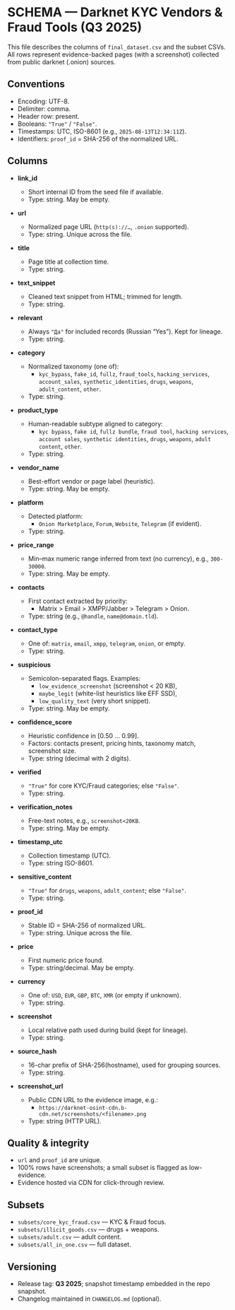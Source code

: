 # SCHEMA — Darknet KYC Vendors & Fraud Tools (Q3 2025)

This file describes the columns of `final_dataset.csv` and the subset CSVs.  
All rows represent evidence-backed pages (with a screenshot) collected from public darknet (.onion) sources.

## Conventions
- Encoding: UTF-8.
- Delimiter: comma.
- Header row: present.
- Booleans: `"True"` / `"False"`.
- Timestamps: UTC, ISO-8601 (e.g., `2025-08-13T12:34:11Z`).
- Identifiers: `proof_id` = SHA-256 of the normalized URL.

## Columns

- **link_id**
  - Short internal ID from the seed file if available.
  - Type: string. May be empty.

- **url**
  - Normalized page URL (`http(s)://…`, `.onion` supported).
  - Type: string. Unique across the file.

- **title**
  - Page title at collection time.
  - Type: string.

- **text_snippet**
  - Cleaned text snippet from HTML; trimmed for length.
  - Type: string.

- **relevant**
  - Always `"Да"` for included records (Russian “Yes”). Kept for lineage.
  - Type: string.

- **category**
  - Normalized taxonomy (one of):
    - `kyc_bypass`, `fake_id`, `fullz`, `fraud_tools`, `hacking_services`,
      `account_sales`, `synthetic_identities`,
      `drugs`, `weapons`, `adult_content`, `other`.
  - Type: string.

- **product_type**
  - Human-readable subtype aligned to category:
    - `kyc bypass`, `fake id`, `fullz bundle`, `fraud tool`,
      `hacking services`, `account sales`,
      `synthetic identities`, `drugs`, `weapons`, `adult content`, `other`.
  - Type: string.

- **vendor_name**
  - Best-effort vendor or page label (heuristic).
  - Type: string. May be empty.

- **platform**
  - Detected platform:
    - `Onion Marketplace`, `Forum`, `Website`, `Telegram` (if evident).
  - Type: string.

- **price_range**
  - Min–max numeric range inferred from text (no currency), e.g., `300-30000`.
  - Type: string. May be empty.

- **contacts**
  - First contact extracted by priority:
    - Matrix > Email > XMPP/Jabber > Telegram > Onion.
  - Type: string (e.g., `@handle`, `name@domain.tld`).

- **contact_type**
  - One of: `matrix`, `email`, `xmpp`, `telegram`, `onion`, or empty.
  - Type: string.

- **suspicious**
  - Semicolon-separated flags. Examples:
    - `low_evidence_screenshot` (screenshot < 20 KB),
    - `maybe_legit` (white-list heuristics like EFF SSD),
    - `low_quality_text` (very short snippet).
  - Type: string. May be empty.

- **confidence_score**
  - Heuristic confidence in [0.50 … 0.99].
  - Factors: contacts present, pricing hints, taxonomy match, screenshot size.
  - Type: string (decimal with 2 digits).

- **verified**
  - `"True"` for core KYC/Fraud categories; else `"False"`.
  - Type: string.

- **verification_notes**
  - Free-text notes, e.g., `screenshot<20KB`.
  - Type: string. May be empty.

- **timestamp_utc**
  - Collection timestamp (UTC).
  - Type: string ISO-8601.

- **sensitive_content**
  - `"True"` for `drugs`, `weapons`, `adult_content`; else `"False"`.
  - Type: string.

- **proof_id**
  - Stable ID = SHA-256 of normalized URL.
  - Type: string. Unique across the file.

- **price**
  - First numeric price found.
  - Type: string/decimal. May be empty.

- **currency**
  - One of: `USD`, `EUR`, `GBP`, `BTC`, `XMR` (or empty if unknown).
  - Type: string.

- **screenshot**
  - Local relative path used during build (kept for lineage).
  - Type: string.

- **source_hash**
  - 16-char prefix of SHA-256(hostname), used for grouping sources.
  - Type: string.

- **screenshot_url**
  - Public CDN URL to the evidence image, e.g.:
    - `https://darknet-osint-cdn.b-cdn.net/screenshots/<filename>.png`
  - Type: string (HTTP URL).

## Quality & integrity
- `url` and `proof_id` are unique.
- 100% rows have screenshots; a small subset is flagged as low-evidence.
- Evidence hosted via CDN for click-through review.

## Subsets
- `subsets/core_kyc_fraud.csv` — KYC & Fraud focus.
- `subsets/illicit_goods.csv` — drugs + weapons.
- `subsets/adult.csv` — adult content.
- `subsets/all_in_one.csv` — full dataset.

## Versioning
- Release tag: **Q3 2025**; snapshot timestamp embedded in the repo snapshot.
- Changelog maintained in `CHANGELOG.md` (optional).
